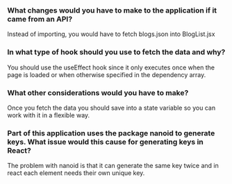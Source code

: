 ### What changes would you have to make to the application if it came from an API?

Instead of importing, you would have to fetch blogs.json into BlogList.jsx

### In what type of hook should you use to fetch the data and why?

You should use the useEffect hook since it only executes once when the page is loaded or when otherwise specified in the dependency array.

### What other considerations would you have to make?

Once you fetch the data you should save into a state variable so you can work with it in a flexible way.

### Part of this application uses the package nanoid to generate keys. What issue would this cause for generating keys in React?

The problem with nanoid is that it can generate the same key twice and in react each element needs their own unique key.